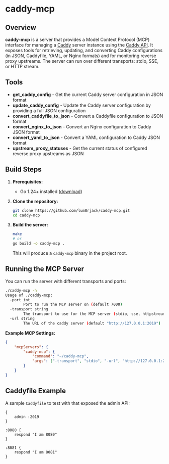 # caddy-mcp

## Overview

**caddy-mcp** is a server that provides a Model Context Protocol (MCP) interface for managing a [Caddy](https://caddyserver.com/) server instance using the [Caddy API](https://caddyserver.com/docs/api). It exposes tools for retrieving, updating, and converting Caddy configurations (in JSON, Caddyfile, YAML, or Nginx formats) and for monitoring reverse proxy upstreams. The server can run over different transports: stdio, SSE, or HTTP stream.

## Tools

- **get_caddy_config** - Get the current Caddy server configuration in JSON format
- **update_caddy_config** - Update the Caddy server configuration by providing a full JSON configuration
- **convert_caddyfile_to_json** - Convert a Caddyfile configuration to JSON format
- **convert_nginx_to_json** - Convert an Nginx configuration to Caddy JSON format  
- **convert_yaml_to_json** - Convert a YAML configuration to Caddy JSON format
- **upstream_proxy_statuses** - Get the current status of configured reverse proxy upstreams as JSON

## Build Steps

1. **Prerequisites:**  
   - Go 1.24+ installed ([download](https://go.dev/dl/))

2. **Clone the repository:**
   ```sh
   git clone https://github.com/lum8rjack/caddy-mcp.git
   cd caddy-mcp
   ```

3. **Build the server:**
   ```sh
   make
   # or
   go build -o caddy-mcp .
   ```
   This will produce a `caddy-mcp` binary in the project root.

## Running the MCP Server

You can run the server with different transports and ports:

```sh
./caddy-mcp -h
Usage of ./caddy-mcp:
  -port int
        Port to run the MCP server on (default 7000)
  -transport string
        The transport to use for the MCP server (stdio, sse, httpstream) (default "stdio")
  -url string
        The URL of the caddy server (default "http://127.0.0.1:2019")
```

**Example MCP Settings:**

```json
{
    "mcpServers": {
        "caddy-mcp": {
            "command": "~/caddy-mcp",
            "args": ["-transport", "stdio", "-url", "http://127.0.0.1:2019"]
        }
    }
}
```

## Caddyfile Example

A sample `Caddyfile` to test with that exposed the admin API:
```caddyfile
{
    admin :2019
}

:8080 {
    respond "I am 8080"
}

:8081 {
    respond "I am 8081"
}
```



